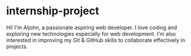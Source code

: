 # internship-project
Hi! I'm Aljohn, a passionate aspiring web developer. I love coding and exploring new technologies especially for web development. I’m also interested in improving my Git & GitHub skills to collaborate effectively in projects.
